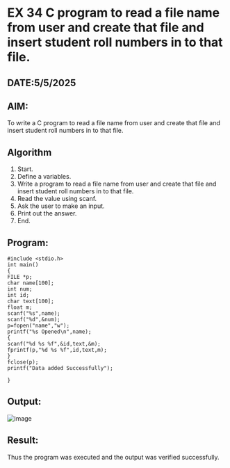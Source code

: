 # EX 34 C program to read a file name from user and create that file and insert student roll numbers in to that file.
## DATE:5/5/2025
## AIM:
To write a C program to read a file name from user and create that file and insert student roll numbers in to that file.

## Algorithm
1. Start. 
2. Define a variables. 
3. Write a program to read a file name from user and create that file and insert student 
roll numbers in to that file. 
4. Read the value using scanf. 
5. Ask the user to make an input. 
6. Print out the answer. 
7. End.  

## Program:
```
#include <stdio.h> 
int main() 
{ 
FILE *p; 
char name[100]; 
int num; 
int id; 
char text[100]; 
float m; 
scanf("%s",name); 
scanf("%d",&num); 
p=fopen("name","w"); 
printf("%s Opened\n",name); 
{ 
scanf("%d %s %f",&id,text,&m); 
fprintf(p,"%d %s %f",id,text,m); 
} 
fclose(p); 
printf("Data added Successfully"); 
 
} 
```

## Output:
![image](https://github.com/user-attachments/assets/3e1ff059-4e6c-410a-8f11-52ef25382f0c)

## Result:
Thus the program was executed and the output was verified successfully.

